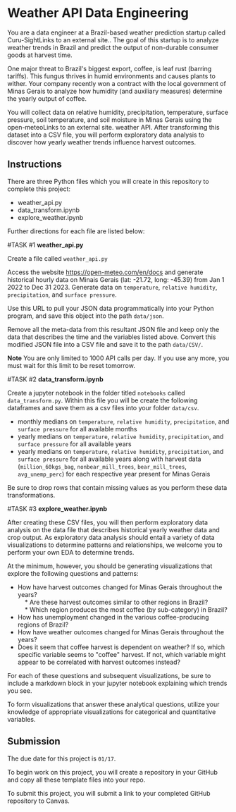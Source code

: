 # Weather API Data Engineering

You are a data engineer at a Brazil-based weather prediction startup called Curu-SightLinks to an external site.. The goal of this startup is to analyze weather trends in Brazil and predict the output of non-durable consumer goods at harvest time.

One major threat to Brazil's biggest export, coffee, is leaf rust (barring tariffs). This fungus thrives in humid environments and causes plants to wither. Your company recently won a contract with the local government of Minas Gerais to analyze how humidity (and auxiliary measures) determine the yearly output of coffee.

You will collect data on relative humidity, precipitation, temperature, surface pressure, soil temperature, and soil moisture in Minas Gerais using the open-meteoLinks to an external site. weather API. After transforming this dataset into a CSV file, you will perform exploratory data analysis to discover how yearly weather trends influence harvest outcomes.

## Instructions

There are three Python files which you will create in this repository to complete this project:
* weather_api.py
* data_transform.ipynb
* explore_weather.ipynb

Further directions for each file are listed below: 









#TASK #1
**weather_api.py**

Create a file called `weather_api.py`

Access the website https://open-meteo.com/en/docs and generate historical hourly data on Minais Gerais (lat: -21.72,  long: -45.39) from Jan 1 2022 to Dec 31 2023. Generate data on `temperature`, `relative humidity`, `precipitation`, and `surface pressure`.

Use this URL to pull your JSON data programmatically into your Python program, and save this object into the path `data/json`.

Remove all the meta-data from this resultant JSON file and keep only the data that describes the time and the variables listed above. Convert this modified JSON file into a CSV file and save it to the path `data/CSV/`. 

**Note** You are only limited to 1000 API calls per day. If you use any more, you must wait for this limit to be reset tomorrow.








#TASK #2
**data_transform.ipynb**

Create a jupyter notebook in the folder titled `notebooks` called `data_transform.py`. Within this file you will be create the following dataframes and save them as a csv files into your folder `data/csv`.

* monthly medians on `temperature`, `relative humidity`, `precipitation`, and `surface pressure` for all available months
* yearly medians on `temperature`, `relative humidity`, `precipitation`, and `surface pressure` for all available years
* yearly medians on `temperature`, `relative humidity`, `precipitation`, and `surface pressure` for all available years along with harvest data (`million_60kgs_bag`, `nonbear_mill_trees`, `bear_mill_trees`, `avg_unemp_perc`) for each respective year present for Minas Gerais

Be sure to drop rows that contain missing values as you perform these data transformations.












#TASK #3
**explore_weather.ipynb**

After creating these CSV files, you will then perform exploratory data analysis on the data file that describes historical yearly weather data and crop output. As exploratory data analysis should entail a variety of data visualizations to determine patterns and relationships, we welcome you to perform your own EDA to determine trends.

At the minimum, however, you should be generating visualizations that explore the following questions and patterns:

* How have harvest outcomes changed for Minas Gerais throughout the years?  
    * Are these harvest outcomes similar to other regions in Brazil?  
    * Which region produces the most coffee (by sub-category) in Brazil?  
* How has unemployment changed in the various coffee-producing regions of Brazil?  
* How have weather outcomes changed for Minas Gerais throughout the years?  
* Does it seem that coffee harvest is dependent on weather? If so, which specific variable seems to "coffee" harvest. If not, which variable might appear to be correlated with harvest outcomes instead?   

For each of these questions and subsequent visualizations, be sure to include a markdown block in your jupyter notebook explaining which trends you see.

To form visualizations that answer these analytical questions, utilize your knowledge of appropriate visualizations for categorical and quantitative variables.

## Submission 

The due date for this project is `01/17`.

To begin work on this project, you will create a repository in your GitHub and copy all these template files into your repo.

To submit this project, you will submit a link to your completed GitHub repository to Canvas.

